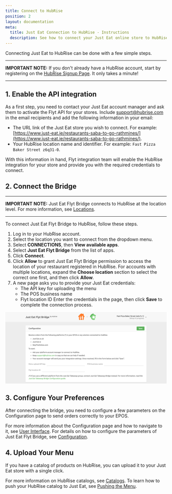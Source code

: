 ```yaml
---
title: Connect to HubRise
position: 2
layout: documentation
meta:
  title: Just Eat Connection to HubRise - Instructions
  description: See how to connect your Just Eat online store to HubRise. Connection is simple. Send the link of your Just Eat page to HubRise and follow a few steps to connect.
---
```


Connecting Just Eat to HubRise can be done with a few simple steps.

---

**IMPORTANT NOTE:** If you don't already have a HubRise account, start by registering on the [HubRise Signup Page](https://manager.hubrise.com/signup). It only takes a minute!

---

## 1. Enable the API integration

As a first step, you need to contact your Just Eat account manager and ask them to activate the Flyt API for your stores.
Include [support@hubrise.com](mailto:support@hubrise.com) in the email recipients and add the following information in your email:

- The URL link of the Just Eat store you wish to connect. For example: [https://www.just-eat.ie/restaurants-saba-to-go-rathmines/](https://www.just-eat.ie/restaurants-saba-to-go-rathmines/).
- Your HubRise location name and identifier. For example: `Fast Pizza Baker Street z6q31-0`.

With this information in hand, Flyt integration team will enable the HubRise integration for your store and provide you with the required credentials to connect.

## 2. Connect the Bridge

---

**IMPORTANT NOTE:** Just Eat Flyt Bridge connects to HubRise at the location level. For more information, see [Locations](/docs/locations/).

---

To connect Just Eat Flyt Bridge to HubRise, follow these steps.

1. Log in to your HubRise account.
1. Select the location you want to connect from the dropdown menu.
1. Select **CONNECTIONS**, then **View available apps**.
1. Select **Just Eat Flyt Bridge** from the list of apps.
1. Click **Connect**.
1. Click **Allow** to grant Just Eat Flyt Bridge permission to access the location of your restaurant registered in HubRise. For accounts with multiple locations, expand the **Choose location** section to select the correct one first, and then click **Allow**.
1. A new page asks you to provide your Just Eat credentials:
   - The API key for uploading the menu
   - The POS business name
   - Flyt location ID
   Enter the credentials in the page, then click **Save** to complete the connection process.

![Credentials page for Just Eat Flyt Bridge](../images/001-en-just-eat-credentials.png)

## 3. Configure Your Preferences

After connecting the bridge, you need to configure a few parameters on the Configuration page to send orders correctly to your EPOS.

For more information about the Configuration page and how to navigate to it, see [User Interface](/apps/just-eat-flyt/user-interface/#configuration-page). For details on how to configure the parameters of Just Eat Flyt Bridge, see [Configuration](/apps/just-eat-flyt/configuration).

## 4. Upload Your Menu

If you have a catalog of products on HubRise, you can upload it to your Just Eat store with a single click. 

For more information on HubRise catalogs, see [Catalogs](/docs/catalog/).
To learn how to push your HubRise catalog to Just Eat, see [Pushing the Menu](/apps/just-eat-flyt/configuration#pushing-the-menu).
